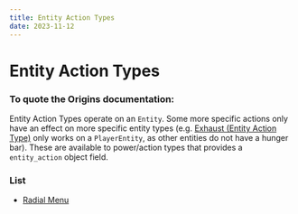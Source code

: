 ```yaml
---
title: Entity Action Types
date: 2023-11-12
---
```


# Entity Action Types
### __To quote the Origins documentation:__
Entity Action Types operate on an `Entity`. Some more specific actions only have an effect on more specific entity types (e.g. [Exhaust (Entity Action Type)](https://origins.readthedocs.io/en/latest/types/entity_action_types/exhaust/) only works on a `PlayerEntity`, as other entities do not have a hunger bar). These are available to power/action types that provides a `entity_action` object field.


### List

* [Radial Menu](./entity_action_types/radial_menu.md)